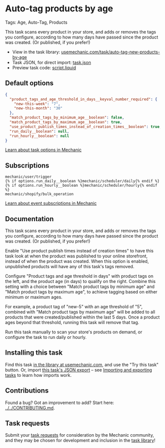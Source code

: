 # Auto-tag products by age

Tags: Age, Auto-Tag, Products

This task scans every product in your store, and adds or removes the tags you configure, according to how many days have passed since the product was created. (Or published, if you prefer!)

* View in the task library: [usemechanic.com/task/auto-tag-new-products-by-age](https://usemechanic.com/task/auto-tag-new-products-by-age)
* Task JSON, for direct import: [task.json](../../tasks/auto-tag-new-products-by-age.json)
* Preview task code: [script.liquid](./script.liquid)

## Default options

```json
{
  "product_tags_and_age_threshold_in_days__keyval_number_required": {
    "new-this-week": "7",
    "new-this-month": "30"
  },
  "match_product_tags_by_minimum_age__boolean": false,
  "match_product_tags_by_maximum_age__boolean": true,
  "use_product_publish_times_instead_of_creation_times__boolean": true,
  "run_daily__boolean": null,
  "run_hourly__boolean": null
}
```

[Learn about task options in Mechanic](https://docs.usemechanic.com/article/471-task-options)

## Subscriptions

```liquid
mechanic/user/trigger
{% if options.run_daily__boolean %}mechanic/scheduler/daily{% endif %}
{% if options.run_hourly__boolean %}mechanic/scheduler/hourly{% endif %}
mechanic/shopify/bulk_operation
```

[Learn about event subscriptions in Mechanic](https://docs.usemechanic.com/article/408-subscriptions)

## Documentation

This task scans every product in your store, and adds or removes the tags you configure, according to how many days have passed since the product was created. (Or published, if you prefer!)

Enable "Use product publish times instead of creation times" to have this task look at when the product was published to your online storefront, instead of when the product was created. When this option is enabled, unpublished products will have any of this task's tags removed.

Configure "Product tags and age threshold in days" with product tags on the left, and the product age (in days) to qualify on the right. Combine this setting with a choice between "Match product tags by minimum age" and "Match product tags by maximum age", to achieve tagging based on either minimum or maximum ages.

For example, a product tag of "new-5" with an age threshold of "5", combined with "Match product tags by maximum age" will be added to all products that were created/published within the last 5 days. Once a product ages beyond that threshold, running this task will remove that tag.

Run this task manually to scan your store's products on demand, or configure the task to run daily or hourly.

## Installing this task

Find this task [in the library at usemechanic.com](https://usemechanic.com/task/auto-tag-new-products-by-age), and use the "Try this task" button. Or, import [this task's JSON export](../../tasks/auto-tag-new-products-by-age.json) – see [Importing and exporting tasks](https://docs.usemechanic.com/article/505-importing-and-exporting-tasks) to learn how imports work.

## Contributions

Found a bug? Got an improvement to add? Start here: [../../CONTRIBUTING.md](../../CONTRIBUTING.md).

## Task requests

Submit your [task requests](https://mechanic.canny.io/task-requests) for consideration by the Mechanic community, and they may be chosen for development and inclusion in the [task library](https://tasks.mechanic.dev/)!
